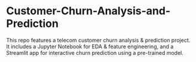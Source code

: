 # Customer-Churn-Analysis-and-Prediction
This repo features a telecom customer churn analysis &amp; prediction project. It includes a Jupyter Notebook for EDA &amp; feature engineering, and a Streamlit app for interactive churn prediction using a pre-trained model.
